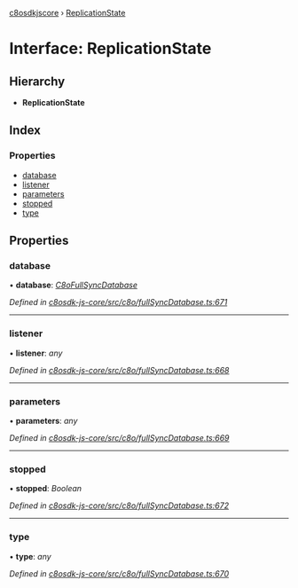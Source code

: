 [c8osdkjscore](../README.md) › [ReplicationState](replicationstate.md)

# Interface: ReplicationState

## Hierarchy

* **ReplicationState**

## Index

### Properties

* [database](replicationstate.md#database)
* [listener](replicationstate.md#listener)
* [parameters](replicationstate.md#parameters)
* [stopped](replicationstate.md#stopped)
* [type](replicationstate.md#type)

## Properties

###  database

• **database**: *[C8oFullSyncDatabase](../classes/c8ofullsyncdatabase.md)*

*Defined in [c8osdk-js-core/src/c8o/fullSyncDatabase.ts:671](https://github.com/convertigo/c8osdk-angular/blob/80fcaa8/src/c8o/fullSyncDatabase.ts#L671)*

___

###  listener

• **listener**: *any*

*Defined in [c8osdk-js-core/src/c8o/fullSyncDatabase.ts:668](https://github.com/convertigo/c8osdk-angular/blob/80fcaa8/src/c8o/fullSyncDatabase.ts#L668)*

___

###  parameters

• **parameters**: *any*

*Defined in [c8osdk-js-core/src/c8o/fullSyncDatabase.ts:669](https://github.com/convertigo/c8osdk-angular/blob/80fcaa8/src/c8o/fullSyncDatabase.ts#L669)*

___

###  stopped

• **stopped**: *Boolean*

*Defined in [c8osdk-js-core/src/c8o/fullSyncDatabase.ts:672](https://github.com/convertigo/c8osdk-angular/blob/80fcaa8/src/c8o/fullSyncDatabase.ts#L672)*

___

###  type

• **type**: *any*

*Defined in [c8osdk-js-core/src/c8o/fullSyncDatabase.ts:670](https://github.com/convertigo/c8osdk-angular/blob/80fcaa8/src/c8o/fullSyncDatabase.ts#L670)*
